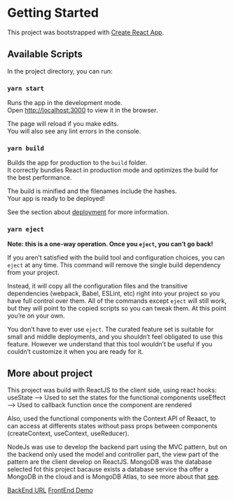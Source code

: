 # Getting Started

This project was bootstrapped with [Create React App](https://github.com/facebook/create-react-app).

## Available Scripts

In the project directory, you can run:

### `yarn start`

Runs the app in the development mode.\
Open [http://localhost:3000](http://localhost:3000) to view it in the browser.

The page will reload if you make edits.\
You will also see any lint errors in the console.


### `yarn build`

Builds the app for production to the `build` folder.\
It correctly bundles React in production mode and optimizes the build for the best performance.

The build is minified and the filenames include the hashes.\
Your app is ready to be deployed!

See the section about [deployment](https://facebook.github.io/create-react-app/docs/deployment) for more information.

### `yarn eject`

**Note: this is a one-way operation. Once you `eject`, you can’t go back!**

If you aren’t satisfied with the build tool and configuration choices, you can `eject` at any time. This command will remove the single build dependency from your project.

Instead, it will copy all the configuration files and the transitive dependencies (webpack, Babel, ESLint, etc) right into your project so you have full control over them. All of the commands except `eject` will still work, but they will point to the copied scripts so you can tweak them. At this point you’re on your own.

You don’t have to ever use `eject`. The curated feature set is suitable for small and middle deployments, and you shouldn’t feel obligated to use this feature. However we understand that this tool wouldn’t be useful if you couldn’t customize it when you are ready for it.

## More about project

This project was build with ReactJS to the client side, using react hooks:
  useState --> Used to set the states for the functional components
  useEffect --> Used to callback function once the component are rendered

Also, used the functional components with the Context API of Reaact, to can access at differents states without pass props between components (createContext, useContext, useReducer).

NodeJs was use to develop the backend part using the MVC pattern, but on the backend only used the model and controller part, the view part of the pattern are the client develop on ReactJS. MongoDB was the database selected fot this project bacause exists a database service tha offer a MongoDB in the cloud and is MongoDB Atlas, to see more about that [see](https://www.mongodb.com/cloud/atlas).

[BackEnd URL](https://peaceful-headland-80153.herokuapp.com)
[FrontEnd Demo](tiendavirtualfa.netlify.app)

